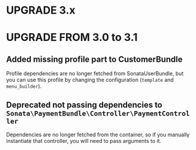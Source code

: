 UPGRADE 3.x
===========

UPGRADE FROM 3.0 to 3.1
=======================

## Added missing profile part to CustomerBundle

Profile dependencies are no longer fetched from SonataUserBundle, but you can
use this profile by changing the configuration (`template` and `menu_builder`). 
 

## Deprecated not passing dependencies to `Sonata\PaymentBundle\Controller\PaymentController`

Dependencies are no longer fetched from the container, so if you manually
instantiate that controller, you will need to pass arguments to it.
